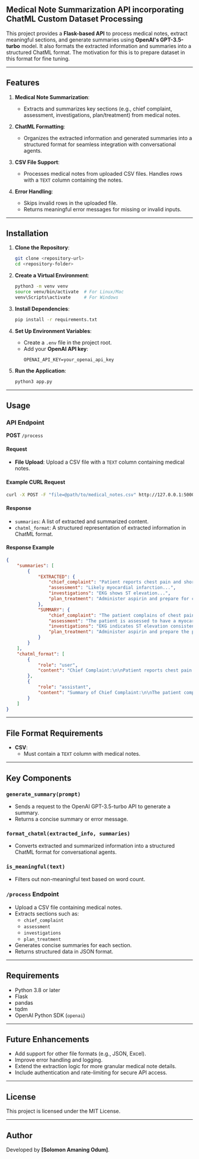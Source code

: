 
## Medical Note Summarization API incorporating ChatML Custom Dataset Processing

This project provides a **Flask-based API** to process medical notes, extract meaningful sections, and generate summaries using **OpenAI's GPT-3.5-turbo** model. It also formats the extracted information and summaries into a structured ChatML format.
The motivation for this is to prepare dataset in this format for fine tuning.

---

## Features

1. **Medical Note Summarization**:
   - Extracts and summarizes key sections (e.g., chief complaint, assessment, investigations, plan/treatment) from medical notes.
   
2. **ChatML Formatting**:
   - Organizes the extracted information and generated summaries into a structured format for seamless integration with conversational agents.

3. **CSV File Support**:
   - Processes medical notes from uploaded CSV files. Handles rows with a `TEXT` column containing the notes.

4. **Error Handling**:
   - Skips invalid rows in the uploaded file.
   - Returns meaningful error messages for missing or invalid inputs.

---

## Installation

1. **Clone the Repository**:
   ```bash
   git clone <repository-url>
   cd <repository-folder>
   ```

2. **Create a Virtual Environment**:
   ```bash
   python3 -m venv venv
   source venv/bin/activate  # For Linux/Mac
   venv\Scripts\activate     # For Windows
   ```

3. **Install Dependencies**:
   ```bash
   pip install -r requirements.txt
   ```

4. **Set Up Environment Variables**:
   - Create a `.env` file in the project root.
   - Add your **OpenAI API key**:
     ```
     OPENAI_API_KEY=your_openai_api_key
     ```

5. **Run the Application**:
   ```bash
   python3 app.py
   ```

---

## Usage

### API Endpoint
**POST** `/process`

#### Request
- **File Upload**: Upload a CSV file with a `TEXT` column containing medical notes.

#### Example CURL Request
```bash
curl -X POST -F "file=@path/to/medical_notes.csv" http://127.0.0.1:5000/process
```

#### Response
- `summaries`: A list of extracted and summarized content.
- `chatml_format`: A structured representation of extracted information in ChatML format.

#### Response Example
```json
{
    "summaries": [
        {
            "EXTRACTED": {
                "chief_complaint": "Patient reports chest pain and shortness of breath...",
                "assessment": "Likely myocardial infarction...",
                "investigations": "EKG shows ST elevation...",
                "plan_treatment": "Administer aspirin and prepare for cath lab..."
            },
            "SUMMARY": {
                "chief_complaint": "The patient complains of chest pain and shortness of breath.",
                "assessment": "The patient is assessed to have a myocardial infarction.",
                "investigations": "EKG indicates ST elevation consistent with MI.",
                "plan_treatment": "Administer aspirin and prepare the patient for the cath lab."
            }
        }
    ],
    "chatml_format": [
        {
            "role": "user",
            "content": "Chief Complaint:\n\nPatient reports chest pain and shortness of breath..."
        },
        {
            "role": "assistant",
            "content": "Summary of Chief Complaint:\n\nThe patient complains of chest pain and shortness of breath."
        }
    ]
}
```

---

## File Format Requirements
- **CSV**:
  - Must contain a `TEXT` column with medical notes.

---

## Key Components

### `generate_summary(prompt)`
- Sends a request to the OpenAI GPT-3.5-turbo API to generate a summary.
- Returns a concise summary or error message.

### `format_chatml(extracted_info, summaries)`
- Converts extracted and summarized information into a structured ChatML format for conversational agents.

### `is_meaningful(text)`
- Filters out non-meaningful text based on word count.

### `/process` Endpoint
- Upload a CSV file containing medical notes.
- Extracts sections such as:
  - `chief_complaint`
  - `assessment`
  - `investigations`
  - `plan_treatment`
- Generates concise summaries for each section.
- Returns structured data in JSON format.

---

## Requirements
- Python 3.8 or later
- Flask
- pandas
- tqdm
- OpenAI Python SDK (`openai`)

---

## Future Enhancements
- Add support for other file formats (e.g., JSON, Excel).
- Improve error handling and logging.
- Extend the extraction logic for more granular medical note details.
- Include authentication and rate-limiting for secure API access.

---

## License
This project is licensed under the MIT License. 

---

## Author
Developed by **[Solomon Amaning Odum]**.
